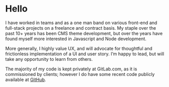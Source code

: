 # Hello

I have worked in teams and as a one man band on various front-end and full-stack projects on a freelance and contract basis. My staple over the past 10+ years has been CMS theme development, but over the years have found myself more interested in Javascript and Node development.

More generally, I highly value UX, and will advocate for thoughtful and frictionless implementation of a UI and user story. I’m happy to lead, but will take any opportunity to learn from others.

The majority of my code is kept privately at GitLab.com, as it is commissioned by clients; however I do have some recent code publicly available at [GitHub](https://github.com/PUncle/dontEat).
